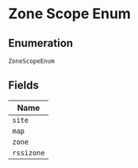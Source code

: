 
# Zone Scope Enum

## Enumeration

`ZoneScopeEnum`

## Fields

| Name |
|  --- |
| `site` |
| `map` |
| `zone` |
| `rssizone` |

